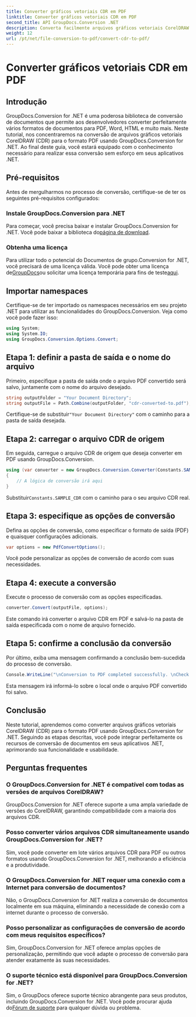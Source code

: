 ```yaml
---
title: Converter gráficos vetoriais CDR em PDF
linktitle: Converter gráficos vetoriais CDR em PDF
second_title: API GroupDocs.Conversion .NET
description: Converta facilmente arquivos gráficos vetoriais CorelDRAW (CDR) para formato PDF usando GroupDocs.Conversion for .NET. Simplifique seu processo de conversão de documentos.
weight: 12
url: /pt/net/file-conversion-to-pdf/convert-cdr-to-pdf/
---
```


# Converter gráficos vetoriais CDR em PDF

## Introdução
GroupDocs.Conversion for .NET é uma poderosa biblioteca de conversão de documentos que permite aos desenvolvedores converter perfeitamente vários formatos de documentos para PDF, Word, HTML e muito mais. Neste tutorial, nos concentraremos na conversão de arquivos gráficos vetoriais CorelDRAW (CDR) para o formato PDF usando GroupDocs.Conversion for .NET. Ao final deste guia, você estará equipado com o conhecimento necessário para realizar essa conversão sem esforço em seus aplicativos .NET.
## Pré-requisitos
Antes de mergulharmos no processo de conversão, certifique-se de ter os seguintes pré-requisitos configurados:
### Instale GroupDocs.Conversion para .NET
 Para começar, você precisa baixar e instalar GroupDocs.Conversion for .NET. Você pode baixar a biblioteca do[página de download](https://releases.groupdocs.com/conversion/net/).
### Obtenha uma licença
 Para utilizar todo o potencial do Documentos de grupo.Conversion for .NET, você precisará de uma licença válida. Você pode obter uma licença de[GroupDocs](https://purchase.groupdocs.com/buy)ou solicitar uma licença temporária para fins de teste[aqui](https://purchase.groupdocs.com/temporary-license/).

## Importar namespaces
Certifique-se de ter importado os namespaces necessários em seu projeto .NET para utilizar as funcionalidades do GroupDocs.Conversion. Veja como você pode fazer isso:
```csharp
using System;
using System.IO;
using GroupDocs.Conversion.Options.Convert;
```
## Etapa 1: definir a pasta de saída e o nome do arquivo
Primeiro, especifique a pasta de saída onde o arquivo PDF convertido será salvo, juntamente com o nome do arquivo desejado.
```csharp
string outputFolder = "Your Document Directory";
string outputFile = Path.Combine(outputFolder, "cdr-converted-to.pdf");
```
Certifique-se de substituir`"Your Document Directory"` com o caminho para a pasta de saída desejada.
## Etapa 2: carregar o arquivo CDR de origem
Em seguida, carregue o arquivo CDR de origem que deseja converter em PDF usando GroupDocs.Conversion.
```csharp
using (var converter = new GroupDocs.Conversion.Converter(Constants.SAMPLE_CDR))
{
    // A lógica de conversão irá aqui
}
```
 Substituir`Constants.SAMPLE_CDR` com o caminho para o seu arquivo CDR real.
## Etapa 3: especifique as opções de conversão
Defina as opções de conversão, como especificar o formato de saída (PDF) e quaisquer configurações adicionais.
```csharp
var options = new PdfConvertOptions();
```
Você pode personalizar as opções de conversão de acordo com suas necessidades.
## Etapa 4: execute a conversão
Execute o processo de conversão com as opções especificadas.
```csharp
converter.Convert(outputFile, options);
```
Este comando irá converter o arquivo CDR em PDF e salvá-lo na pasta de saída especificada com o nome de arquivo fornecido.
## Etapa 5: confirme a conclusão da conversão
Por último, exiba uma mensagem confirmando a conclusão bem-sucedida do processo de conversão.
```csharp
Console.WriteLine("\nConversion to PDF completed successfully. \nCheck output in {0}", outputFolder);
```
Esta mensagem irá informá-lo sobre o local onde o arquivo PDF convertido foi salvo.

## Conclusão
Neste tutorial, aprendemos como converter arquivos gráficos vetoriais CorelDRAW (CDR) para o formato PDF usando GroupDocs.Conversion for .NET. Seguindo as etapas descritas, você pode integrar perfeitamente os recursos de conversão de documentos em seus aplicativos .NET, aprimorando sua funcionalidade e usabilidade.
## Perguntas frequentes
### O GroupDocs.Conversion for .NET é compatível com todas as versões de arquivos CorelDRAW?
GroupDocs.Conversion for .NET oferece suporte a uma ampla variedade de versões do CorelDRAW, garantindo compatibilidade com a maioria dos arquivos CDR.
### Posso converter vários arquivos CDR simultaneamente usando GroupDocs.Conversion for .NET?
Sim, você pode converter em lote vários arquivos CDR para PDF ou outros formatos usando GroupDocs.Conversion for .NET, melhorando a eficiência e a produtividade.
### O GroupDocs.Conversion for .NET requer uma conexão com a Internet para conversão de documentos?
Não, o GroupDocs.Conversion for .NET realiza a conversão de documentos localmente em sua máquina, eliminando a necessidade de conexão com a internet durante o processo de conversão.
### Posso personalizar as configurações de conversão de acordo com meus requisitos específicos?
Sim, GroupDocs.Conversion for .NET oferece amplas opções de personalização, permitindo que você adapte o processo de conversão para atender exatamente às suas necessidades.
### O suporte técnico está disponível para GroupDocs.Conversion for .NET?
 Sim, o GroupDocs oferece suporte técnico abrangente para seus produtos, incluindo GroupDocs.Conversion for .NET. Você pode procurar ajuda do[Fórum de suporte](https://forum.groupdocs.com/c/conversion/11) para qualquer dúvida ou problema.
